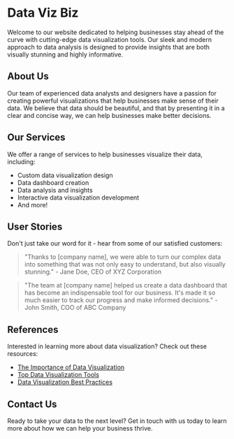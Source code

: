 <!--font:Orbitron-->

# Data Viz Biz

Welcome to our website dedicated to helping businesses stay ahead of the curve with cutting-edge data visualization tools. Our sleek and modern approach to data analysis is designed to provide insights that are both visually stunning and highly informative.

## About Us

Our team of experienced data analysts and designers have a passion for creating powerful visualizations that help businesses make sense of their data. We believe that data should be beautiful, and that by presenting it in a clear and concise way, we can help businesses make better decisions.

## Our Services

We offer a range of services to help businesses visualize their data, including:

- Custom data visualization design
- Data dashboard creation
- Data analysis and insights
- Interactive data visualization development
- And more!

## User Stories

Don't just take our word for it - hear from some of our satisfied customers:

> "Thanks to [company name], we were able to turn our complex data into something that was not only easy to understand, but also visually stunning." - Jane Doe, CEO of XYZ Corporation

> "The team at [company name] helped us create a data dashboard that has become an indispensable tool for our business. It's made it so much easier to track our progress and make informed decisions." - John Smith, COO of ABC Company

## References

Interested in learning more about data visualization? Check out these resources:

- [The Importance of Data Visualization](#)
- [Top Data Visualization Tools](#)
- [Data Visualization Best Practices](#)

## Contact Us

Ready to take your data to the next level? Get in touch with us today to learn more about how we can help your business thrive.

<!--

Write me content for website with wallpaper which alt text is:

"A wallpaper featuring an abstract illustration of a futuristic data visualization, with sleek and modern graphics and a minimalist color scheme."

The name/title of the page should not be 1:1 copy of the alt text but rather a real content of the website which is using this wallpaper.

- Use markdown format 
- Start with heading
- Heading should be short and concise
- The content should look like a real website 
- The website should not be about the wallpaper, wallpaper is just a related background
- Heading should be contain work "wallpaper" or "background"
- Include real sections like references, contact, user stories, etc. use things relevant to the page purpose.
- Feel free to use structure like headings, bullets, numbering, blockquotes, paragraphs, horizontal lines, etc.
- You can use formatting like bold or _italic_
- You can include UTF-8 emojis
- Links should be only #hash anchors (and you can refer to the document itself)
- Do not include images


---


# Data Visualization for Modern Businesses

Welcome to our website dedicated to helping businesses stay ahead of the curve with cutting-edge data visualization tools. Our sleek and modern approach to data analysis is designed to provide insights that are both visually stunning and highly informative.

## About Us

Our team of experienced data analysts and designers have a passion for creating powerful visualizations that help businesses make sense of their data. We believe that data should be beautiful, and that by presenting it in a clear and concise way, we can help businesses make better decisions.

## Our Services

We offer a range of services to help businesses visualize their data, including:

- Custom data visualization design
- Data dashboard creation
- Data analysis and insights
- Interactive data visualization development
- And more!

## User Stories

Don't just take our word for it - hear from some of our satisfied customers:

> "Thanks to [company name], we were able to turn our complex data into something that was not only easy to understand, but also visually stunning." - Jane Doe, CEO of XYZ Corporation

> "The team at [company name] helped us create a data dashboard that has become an indispensable tool for our business. It's made it so much easier to track our progress and make informed decisions." - John Smith, COO of ABC Company

## References

Interested in learning more about data visualization? Check out these resources:

- [The Importance of Data Visualization](#)
- [Top Data Visualization Tools](#)
- [Data Visualization Best Practices](#)

## Contact Us

Ready to take your data to the next level? Get in touch with us today to learn more about how we can help your business thrive.

-->
